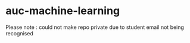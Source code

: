 # auc-machine-learning

Please note : could not make repo private due to student email not being recognised
